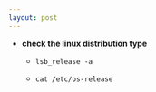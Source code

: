 ```yaml
---
layout: post
---
```

- **check the linux distribution type**

  - ```lsb_release -a```

  - ```cat /etc/os-release```
